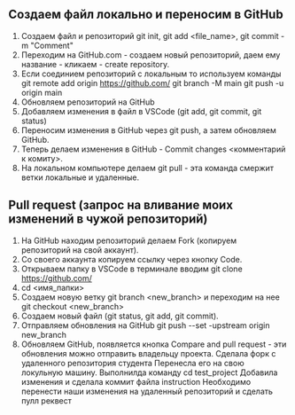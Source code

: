 ## Создаем файл локально и переносим в GitHub
1. Создаем файл и репозиторий git init, git add <file_name>, git commit -m "Comment"
2. Переходим на GitHub.com  - создаем новый репозиторий, даем ему название - кликаем - create repository.
3. Если соединием репозиторий с локальным то используем команды
git remote add origin https://github.com/
git branch -M main
git push -u origin main
4. Обновляем репозиторий на GitHub
5. Добавляем изменения в файл в VSCode (git add, git commit, git status)
6. Переносим изменения в GitHub через git push, а затем обновляем GitHub.
7. Теперь делаем изменения в GitHub - Commit changes <комментарий к комиту>.
8. На локальном компьютере делаем git pull - эта команда смержит ветки локальные и удаленные.
## Pull request (запрос на вливание моих изменений в чужой репозиторий)
1. На GitHub находим репозиторий делаем Fork (копируем репозиторий на свой аккаунт).
2. Со своего аккаунта копируем ссылку через кнопку Code.
3. Открываем папку в VSCode в терминале вводим git clone https://github.com/
4. cd <имя_папки>
5. Cоздаем новую ветку git branch <new_branch>  и переходим на нее git checkout <new_branch>  
6. Создаем новый файл (git status, git add, git commit).
7. Отправляем обновления на GitHub git push --set -upstream origin new_branch
8. Обновляем GitHub, появляется кнопка Compare and pull request - эти обновления можно отправить владельцу проекта.
Сделала форк с удаленного репозитория студента
Перенесла его на свою локульную машину.
Выполнилда команду cd test_project
Добавила изменения и сделала коммит файла instruction
Необходимо перенести наши изменения на удаленный репозиторий и сделать пулл реквест